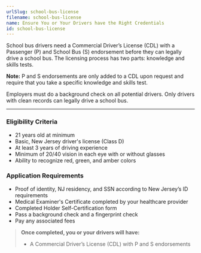 ```yaml
---
urlSlug: school-bus-license
filename: school-bus-license
name: Ensure You or Your Drivers have the Right Credentials
id: school-bus-license
---
```

School bus drivers need a Commercial Driver’s License (CDL) with a Passenger (P) and School Bus (S) endorsement before they can legally drive a school bus. The licensing process has two parts: knowledge and skills tests.

**Note:** P and S endorsements are only added to a CDL upon request and require that you take a specific knowledge and skills test.

Employers must do a background check on all potential drivers. Only drivers with clean records can legally drive a school bus.

---
### Eligibility Criteria
- 21 years old at minimum
- Basic, New Jersey driver's license (Class D)
- At least 3 years of driving experience
- Minimum of 20/40 vision in each eye with or without glasses
- Ability to recognize red, green, and amber colors

### Application Requirements
- Proof of identity, NJ residency, and SSN according to New Jersey’s ID requirements
- Medical Examiner's Certificate completed by your healthcare provider
- Completed Holder Self-Certification form
- Pass a background check and a fingerprint check
- Pay any associated fees

>**Once completed, you or your drivers will have:**
>- A Commercial Driver’s License (CDL)  with P and S endorsements